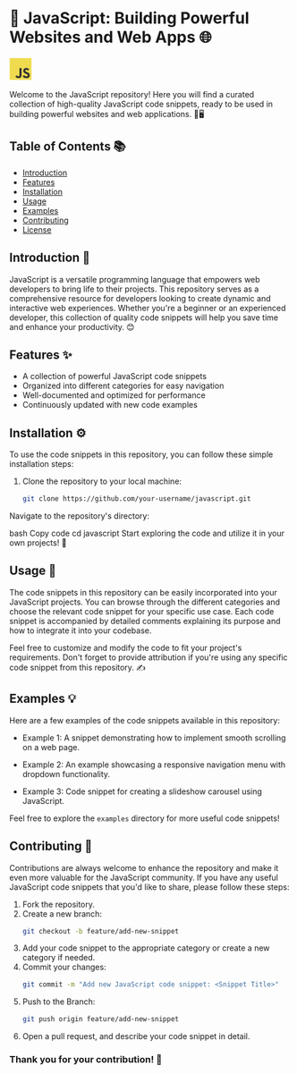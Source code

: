 # 🚀 JavaScript: Building Powerful Websites and Web Apps 🌐

<a href="https://www.github.com/DeependraParmar" target="_blank" rel="noreferrer"> <img src="https://raw.githubusercontent.com/devicons/devicon/master/icons/javascript/javascript-original.svg" alt="javascript" width="40" height="40"/> </a>

Welcome to the JavaScript repository! Here you will find a curated collection of high-quality JavaScript code snippets, ready to be used in building powerful websites and web applications. 💪🖥️

## Table of Contents 📚

- [Introduction](#introduction)
- [Features](#features)
- [Installation](#installation)
- [Usage](#usage)
- [Examples](#examples)
- [Contributing](#contributing)
- [License](#license)

## Introduction 📝

JavaScript is a versatile programming language that empowers web developers to bring life to their projects. This repository serves as a comprehensive resource for developers looking to create dynamic and interactive web experiences. Whether you're a beginner or an experienced developer, this collection of quality code snippets will help you save time and enhance your productivity. 😊

## Features ✨

- A collection of powerful JavaScript code snippets
- Organized into different categories for easy navigation
- Well-documented and optimized for performance
- Continuously updated with new code examples

## Installation ⚙️

To use the code snippets in this repository, you can follow these simple installation steps:

1. Clone the repository to your local machine:
   ```bash
   git clone https://github.com/your-username/javascript.git
Navigate to the repository's directory:

bash
Copy code
cd javascript
Start exploring the code and utilize it in your own projects! 🎉


## Usage 🚀

The code snippets in this repository can be easily incorporated into your JavaScript projects. You can browse through the different categories and choose the relevant code snippet for your specific use case. Each code snippet is accompanied by detailed comments explaining its purpose and how to integrate it into your codebase.

Feel free to customize and modify the code to fit your project's requirements. Don't forget to provide attribution if you're using any specific code snippet from this repository. ✍️

## Examples 💡

Here are a few examples of the code snippets available in this repository:

- Example 1: A snippet demonstrating how to implement smooth scrolling on a web page.

- Example 2: An example showcasing a responsive navigation menu with dropdown functionality.

- Example 3: Code snippet for creating a slideshow carousel using JavaScript.

Feel free to explore the `examples` directory for more useful code snippets!

## Contributing 🤝

Contributions are always welcome to enhance the repository and make it even more valuable for the JavaScript community. If you have any useful JavaScript code snippets that you'd like to share, please follow these steps:

1. Fork the repository.
2. Create a new branch:
   ```bash
   git checkout -b feature/add-new-snippet
3. Add your code snippet to the appropriate category or create a new category if needed.
4. Commit your changes:
   ```bash
   git commit -m "Add new JavaScript code snippet: <Snippet Title>"
5. Push to the Branch:
   ```bash
   git push origin feature/add-new-snippet
6. Open a pull request, and describe your code snippet in detail.

### Thank you for your contribution! 🙌
